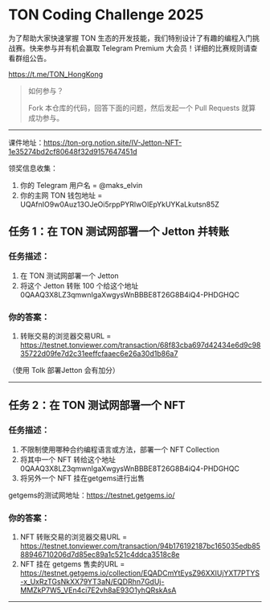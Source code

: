 # TON Coding Challenge 2025 

为了帮助大家快速掌握 TON 生态的开发技能，我们特别设计了有趣的编程入门挑战赛。快来参与并有机会赢取 Telegram Premium 大会员！详细的比赛规则请查看群组公告。

https://t.me/TON_HongKong

> 如何参与？
> 
> Fork 本仓库的代码，回答下面的问题，然后发起一个 Pull Requests 就算成功参与。

---

课件地址：https://ton-org.notion.site/IV-Jetton-NFT-1e35274bd2cf80648f32d9157647451d

领奖信息收集：
1. 你的 Telegram 用户名 = @maks_elvin
2. 你的主网 TON 钱包地址 = UQAfnIO9w0Auz13OJeOi5rppPYRlwOIEpYkUYKaLkutsn85Z


## 任务 1：在 TON 测试网部署一个 Jetton 并转账

### 任务描述：

1. 在 TON 测试网部署一个 Jetton
2. 将这个 Jetton 转账 100 个给这个地址 0QAAQ3X8LZ3qmwnIgaXwgysWnBBBE8T26G8B4iQ4-PHDGHQC


### 你的答案：
1. 转账交易的浏览器交易URL = https://testnet.tonviewer.com/transaction/68f83cba697d42434e6d9c9835722d09fe7d2c31eeffcfaaec6e26a30d1b86a7

（使用 Tolk 部署Jetton 会有加分）


---

## 任务 2：在 TON 测试网部署一个 NFT

### 任务描述：

1. 不限制使用哪种合约编程语言或方法，部署一个 NFT Collection
2. 将其中一个 NFT 转给这个地址 0QAAQ3X8LZ3qmwnIgaXwgysWnBBBE8T26G8B4iQ4-PHDGHQC
3. 将另外一个 NFT 挂在getgems进行出售

getgems的测试网地址：https://testnet.getgems.io/

### 你的答案：

1. NFT 转账交易的浏览器交易URL = https://testnet.tonviewer.com/transaction/94b176192187bc165035edb8588946710206d7d85ec89a1c521c4ddca3518c8e
2. NFT 挂在 getgems 售卖的URL = https://testnet.getgems.io/collection/EQADCmYtEysZ96XXIUjYXT7PTYS-x_UxRzTGsNkXX79YT3aN/EQDRhn7GdUj-MMZkP7W5_VEn4ci7E2vh8aE93O1yhQRskAsA

---

